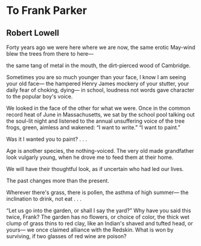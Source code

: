 # To Frank Parker
## Robert Lowell
Forty years ago we were here
where we are now,
the same erotic May-wind blew
the trees from there to here—

the same tang of metal in the mouth,
the dirt-pierced wood of Cambridge.

Sometimes
you are so much younger than your face,
I know I am seeing your old face—
the hampered Henry James
mockery of your stutter,
your daily fear of choking, dying—
in school, loudness not words
gave character to the popular boy's voice.

We looked in the face of the other
for what we were.
Once in the common record heat
of June in Massachusetts,
we sat by the school pool
talking out the soul-lit night
and listened to the annual
unsuffering voice of the tree frogs,
green, aimless and wakened:
“I want to write.” “I want to paint.”

Was it I wanted you to paint? . . .

Age is another species,
the nothing-voiced. The very old
made grandfather look vulgarly young,
when he drove me to feed them at their home.

We will have their thoughtful look,
as if uncertain
who had led our lives.

The past changes more than the present.

Wherever there's grass, there is pollen,
the asthma of high summer—
the inclination to drink, not eat . . .

“Let us go into the garden,
or shall I say the yard?”
Why have you said this twice, Frank?
The garden has no flowers,
or choice of color,
the thick wet clump of grass
thins to red clay,
like an Indian's shaved and tufted head,
or yours—
we once claimed alliance with the Redskin.
What is won by surviving,
if two glasses of red wine are poison?